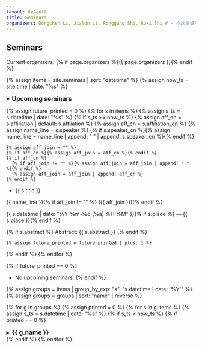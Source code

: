 ```yaml
---
layout: default
title: Seminars
organizers: Dongchen Li, Jialun Li, Ronggang Shi, Ruxi Shi # ← 在这里填写当前组织者；可随时修改
---
```


## Seminars

Current organizers: {% if page.organizers %}{{ page.organizers }}{% endif %}

{% assign items = site.seminars | sort: "datetime" %}
{% assign now_ts = site.time | date: "%s" %}

<!-- Upcoming：默认展开 -->
<details class="seminar-section" id="upcoming" open markdown="1">
  <summary>
    <h3 style="display:inline; margin:0;">Upcoming seminars</h3>
  </summary>

{% assign future_printed = 0 %}
{% for s in items %}
  {% assign s_ts = s.datetime | date: "%s" %}
  {% if s_ts >= now_ts %}
    {% assign aff_en = s.affiliation | default: s.affliation %}
    {% assign aff_cn = s.affiliation_cn %}
    {% assign name_line = s.speaker %}
    {% if s.speaker_cn %}{% assign name_line = name_line | append: " " | append: s.speaker_cn %}{% endif %}

    {% assign aff_join = "" %}
    {% if aff_en %}{% assign aff_join = aff_en %}{% endif %}
    {% if aff_cn %}
      {% if aff_join != "" %}{% assign aff_join = aff_join | append: " " %}{% endif %}
      {% assign aff_join = aff_join | append: aff_cn %}
    {% endif %}

* {{ s.title }}

{{ name_line }}{% if aff_join != "" %} ({{ aff_join }}){% endif %}

{{ s.datetime | date: "%Y-%m-%d (%a) %H:%M" }}{% if s.place %} — {{ s.place }}{% endif %}

{% if s.abstract %}
Abstract: {{ s.abstract }}
{% endif %}

    {% assign future_printed = future_printed | plus: 1 %}
  {% endif %}
{% endfor %}

{% if future_printed == 0 %}
* No upcoming seminars.
{% endif %}
</details>

{% assign groups = items | group_by_exp: "s", "s.datetime | date: '%Y'" %}
{% assign groups = groups | sort: "name" | reverse %}

{% for g in groups %}
  {% assign printed = 0 %}
  {% for s in g.items %}
    {% assign s_ts = s.datetime | date: "%s" %}
    {% if s_ts < now_ts %}
      {% if printed == 0 %}
<!-- 年份区块：默认折叠 -->
<details class="seminar-year" id="year-{{ g.name }}" markdown="1">
  <summary>
    <h3 style="display:inline; margin:0;">{{ g.name }}</h3>
  </summary>
      {% endif %}

    {% assign aff_en = s.affiliation | default: s.affliation %}
    {% assign aff_cn = s.affiliation_cn %}
    {% assign name_line = s.speaker %}
    {% if s.speaker_cn %}{% assign name_line = name_line | append: " " | append: s.speaker_cn %}{% endif %}

    {% assign aff_join = "" %}
    {% if aff_en %}{% assign aff_join = aff_en %}{% endif %}
    {% if aff_cn %}
      {% if aff_join != "" %}{% assign aff_join = aff_join | append: " " %}{% endif %}
      {% assign aff_join = aff_join | append: aff_cn %}
    {% endif %}

* {{ s.title }}

{{ name_line }}{% if aff_join != "" %} ({{ aff_join }}){% endif %}

{{ s.datetime | date: "%Y-%m-%d (%a) %H:%M" }}{% if s.place %} — {{ s.place }}{% endif %}

{% if s.abstract %}
Abstract: {{ s.abstract }}
{% endif %}

      {% assign printed = printed | plus: 1 %}
    {% endif %}
  {% endfor %}

  {% if printed > 0 %}
</details>
  {% endif %}
{% endfor %}


